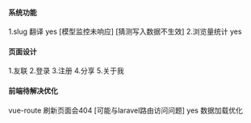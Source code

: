 ####  系统功能
1.slug 翻译  yes [模型监控未响应] [猜测写入数据不生效]
2.浏览量统计 yes

#### 页面设计
1.友联
2.登录
3.注册
4.分享
5.关于我

#### 前端待解决优化
vue-route 刷新页面会404 [可能与laravel路由访问问题] yes
数据加载优化
